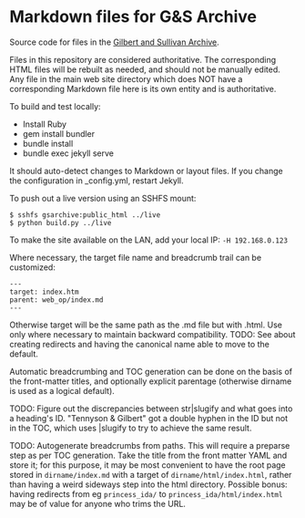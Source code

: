 # Markdown files for G&S Archive

Source code for files in the [Gilbert and Sullivan Archive](https://gsarchive.net/).

Files in this repository are considered authoritative. The corresponding HTML
files will be rebuilt as needed, and should not be manually edited. Any file
in the main web site directory which does NOT have a corresponding Markdown
file here is its own entity and is authoritative.

To build and test locally:

* Install Ruby
* gem install bundler
* bundle install
* bundle exec jekyll serve

It should auto-detect changes to Markdown or layout files. If you change the
configuration in _config.yml, restart Jekyll.

To push out a live version using an SSHFS mount:

    $ sshfs gsarchive:public_html ../live
    $ python build.py ../live

To make the site available on the LAN, add your local IP: `-H 192.168.0.123`

Where necessary, the target file name and breadcrumb trail can be customized:

    ---
    target: index.htm
    parent: web_op/index.md
    ---

Otherwise target will be the same path as the .md file but with .html. Use only
where necessary to maintain backward compatibility. TODO: See about creating
redirects and having the canonical name able to move to the default.

Automatic breadcrumbing and TOC generation can be done on the basis of the
front-matter titles, and optionally explicit parentage (otherwise dirname is
used as a logical default).

TODO: Figure out the discrepancies between str|slugify and what goes into a
heading's ID. "Tennyson & Gilbert" got a double hyphen in the ID but not in
the TOC, which uses |slugify to try to achieve the same result.

TODO: Autogenerate breadcrumbs from paths. This will require a preparse step
as per TOC generation. Take the title from the front matter YAML and store it;
for this purpose, it may be most convenient to have the root page stored in
`dirname/index.md` with a target of `dirname/html/index.html`, rather than
having a weird sideways step into the html directory. Possible bonus: having
redirects from eg `princess_ida/` to `princess_ida/html/index.html` may be of
value for anyone who trims the URL.
